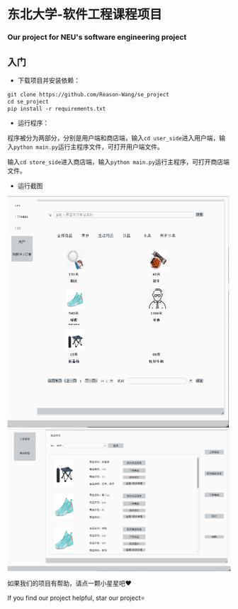 # 东北大学-软件工程课程项目
### Our project for NEU's software engineering project

## 入门

+ 下载项目并安装依赖：

```
git clone https://github.com/Reason-Wang/se_project
cd se_project
pip install -r requirements.txt
```

+ 运行程序：

程序被分为两部分，分别是用户端和商店端，输入`cd user_side`进入用户端，输入`python main.py`运行主程序文件，可打开用户端文件。

输入`cd store_side`进入商店端，输入`python main.py`运行主程序，可打开商店端文件。

+ 运行截图

<img src="images\user.png" alt="user" width=500 /><img src="images\store.png" alt="store" width=700 />

如果我们的项目有帮助，请点一颗小星星吧:heart:

If you find our project helpful, star our project:star:

